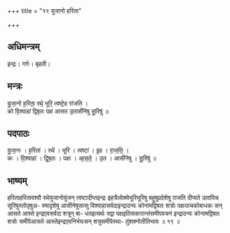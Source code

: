 +++
title = "१९ युजानो हरिता"

+++
## अधिमन्त्रम्
इन्द्रः। गर्गः। बृहती।

## मन्त्रः
यु॒जा॒नो ह॒रिता॒ रथे॒ भूरि॒ त्वष्टे॒ह रा॑जति ।  
को वि॒श्वाहा॑ द्विष॒तः पक्ष॑ आसत उ॒तासी॑नेषु सू॒रिषु॑ ॥

## पदपाठः
यु॒जा॒नः । ह॒रिता॑ । रथे॑ । भूरि॑ । त्वष्टा॑ । इ॒ह । रा॒ज॒ति॒ ।  
कः । वि॒श्वाहा॑ । द्वि॒ष॒तः । पक्षः॑ । आ॒स॒ते॒ । उ॒त । आसी॑नेषु । सू॒रिषु॑ ॥

## भाष्यम्
हरिताहरितावश्वौ रथेयुजानोयुंजन् त्वष्टादीप्तइन्द्रः इहत्रैलोक्येभूरिभूरिषु बहुषुप्रदेशेषु राजति दीप्यते उतापिच सूरिषुस्तोतृषुअ- स्मादृशेषु आसीनेषुसत्सु विश्वाहासर्वदाइन्द्रादन्यः कोनामद्विषतः शत्रोः पक्षःपाचकोबाधकः सन् आसते आस्ते इन्द्रएवसर्वदा शत्रून् बा- धतइत्यर्थः यद्वा पक्षइतिसकारान्तंसमीपवचनं इन्द्रादन्यः कोनामद्विषतः शत्रोः समीपेआसते आस्तेइन्द्रएवनिर्भयःसन् शत्रुसमीपेस्था- तुंशक्नोतीतिभावः ॥ १९ ॥